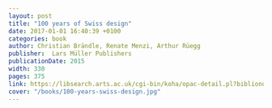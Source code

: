```yaml
---
layout: post
title: "100 years of Swiss design"
date: 2017-01-01 16:40:39 +0100
categories: book
author: Christian Brändle, Renate Menzi, Arthur Rüegg 
publisher:  Lars Müller Publishers
publicationDate: 2015
width: 330
pages: 375
link: https://libsearch.arts.ac.uk/cgi-bin/koha/opac-detail.pl?biblionumber=270767
cover: "/books/100-years-swiss-design.jpg"
---
```

